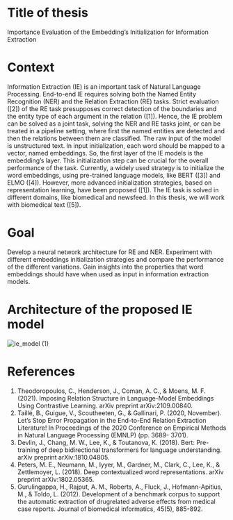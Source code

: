 # Title of thesis
Importance Evaluation of the Embedding’s Initialization for Information Extraction

# Context
Information Extraction (IE) is an important task of Natural Language Processing. End-to-end
IE requires solving both the Named Entity Recognition (NER) and the Relation Extraction
(RE) tasks. Strict evaluation ([2]) of the RE task presupposes correct detection of the
boundaries and the entity type of each argument in the relation ([1]). Hence, the IE problem
can be solved as a joint task, solving the NER and RE tasks joint, or can be treated in a
pipeline setting, where first the named entities are detected and then the relations between
them are classified. The raw input of the model is unstructured text. In input initialization,
each word should be mapped to a vector, named embeddings. So, the first layer of the IE
models is the embedding’s layer. This initialization step can be crucial for the overall
performance of the task. Currently, a widely used strategy is to initialize the word
embeddings, using pre-trained language models, like BERT ([3]) and ELMO ([4]). However,
more advanced initialization strategies, based on representation learning, have been proposed
([1]). The IE task is solved in different domains, like biomedical and newsfeed. In this thesis,
we will work with biomedical text ([5]).

# Goal
Develop a neural network architecture for RE and NER. Experiment with different
embeddings initialization strategies and compare the performance of the different
variations. Gain insights into the properties that word embeddings should have when used
as input in information extraction models.

# Architecture of the proposed IE model
![ie_model (1)](https://github.com/panagiotis1994/thesis/assets/16323614/0502b297-06d5-440c-9fdb-2f880c6c437f)


# References
1. Theodoropoulos, C., Henderson, J., Coman, A. C., & Moens, M. F. (2021). Imposing
Relation Structure in Language-Model Embeddings Using Contrastive Learning. arXiv
preprint arXiv:2109.00840.
2. Taillé, B., Guigue, V., Scoutheeten, G., & Gallinari, P. (2020, November). Let’s Stop Error
Propagation in the End-to-End Relation Extraction Literature! In Proceedings of the 2020
Conference on Empirical Methods in Natural Language Processing (EMNLP) (pp. 3689-
3701).
3. Devlin, J., Chang, M. W., Lee, K., & Toutanova, K. (2018). Bert: Pre-training of deep
bidirectional transformers for language understanding. arXiv preprint arXiv:1810.04805.
4. Peters, M. E., Neumann, M., Iyyer, M., Gardner, M., Clark, C., Lee, K., & Zettlemoyer, L.
(2018). Deep contextualized word representations. arXiv preprint arXiv:1802.05365.
5. Gurulingappa, H., Rajput, A. M., Roberts, A., Fluck, J., Hofmann-Apitius, M., & Toldo, L.
(2012). Development of a benchmark corpus to support the automatic extraction of drugrelated
adverse effects from medical case reports. Journal of biomedical informatics, 45(5),
885-892.
